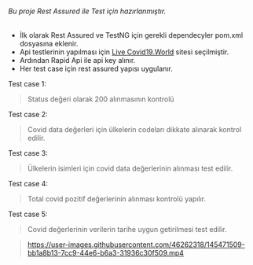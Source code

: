 ###### Bu proje Rest Assured ile Test için hazırlanmıştır.
* İlk olarak Rest Assured ve TestNG için gerekli dependecyler pom.xml dosyasına eklenir.
* Api testlerinin yapılması için [Live Covid19.World](https://livecovid19.world/) sitesi seçilmiştir.
* Ardından Rapid Api ile api key alınır.
* Her test case için rest assured yapısı uygulanır.

Test case 1:
>Status değeri olarak 200 alınmasının kontrolü

Test case 2:
>Covid data değerleri için ülkelerin codeları dikkate alınarak kontrol edilir.

Test case 3:
>Ülkelerin isimleri için covid data değerlerinin alınması test edilir.

Test case 4:
>Total covid pozitif değerlerinin alınması kontrolü yapılır.

Test case 5:
>Covid değerlerinin verilerin tarihe uygun getirilmesi test edilir.

>https://user-images.githubusercontent.com/46262318/145471509-bb1a8b13-7cc9-44e6-b6a3-31936c30f509.mp4

